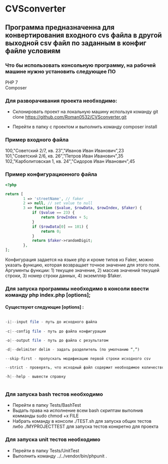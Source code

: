 # CVSconverter

## Программа предназначенна для конвертирования входного cvs файла в другой выходной csv файл по заданным в конфиг файле условиям

### Что бы использовать консольную программу, на рабочей машине нужно установить следующее ПО

PHP 7 <br>
Composer <br>

### Для разворачивания проекта необходимо:

+ Склонировать проект на локальную машину используя команду git clone https://github.com/Roman0532/CVSconverter.git
  
+ Перейти в папку с проектом и выполнить команду composer install

### Пример входного файла

100,"Советский 2/7, кв. 23","Иванов Иван Иванович",23 </br>
101,"Советский 2/6, кв. 26","Петров Иван Иванович",35  </br>
102,"Карболитовская 1, кв. 24","Сидоров Иван Иванович",45  </br>

### Пример конфигурационного файла
```php
<?php

return [
        1 => 'streetName', // faker
        2 => null, // set value to null
        3 => function ($value, $rowData, $rowIndex, $faker) {
            if ($value == 23) {
                return $rowIndex + 5;
            }
            if ($rowData[0] == 101) {
                return 0;
            }
            return $faker->randomDigit;
    	},
];
```
Конфигурация задается на языке php и кроме типов из Faker, можно указать функцию, которая возвращает точное значение для этого поля. Аргументы функции: 1) текущее значение, 2) массив значений текущей строки, 3) номер строки данных, 4) экземпляр $faker.

### Для запуска программы необходимо в консоли ввести команду php index.php [options];

#### Cуществуют следующие [options] :
```php

-i|--input file - путь до исходного файла
  
-c|--config file - путь до файла конфигурации

-o|--output file - путь до файла с результатом

-d|--delimiter delim - задать разделитель (по умолчанию “,”)

--skip-first - пропускать модификацию первой строки исходного csv

--strict - проверять, что исходный файл содержит необходимое количество описанных в конфигурационном файле столбцов. При несоответствии выдавать ошибку.

-h|--help - вывести справку
 
 ```

### Для запуска bash тестов необходимо

 + Перейти в папку Tests/BashTest
 + Выдать права на исполнение всем bash скриптам выполнив комманды sudo chmod +x FILE
 + Набрать команду в консоли ./TEST.sh для запуска общих тестов либо ./MYPROJECTTEST для запуска тестов конкретно для проекта 

### Для запуска unit тестов необходимо

+ Перейти в папку Tests/UnitTest
+ Выполнить команду ../../vendor/bin/phpunit .
